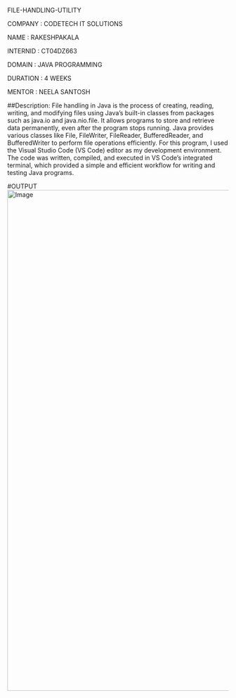 FILE-HANDLING-UTILITY

COMPANY  : CODETECH IT SOLUTIONS

NAME     : RAKESHPAKALA

INTERNID : CT04DZ663

DOMAIN   : JAVA PROGRAMMING

DURATION : 4 WEEKS

MENTOR   : NEELA SANTOSH

##Description:
File handling in Java is the process of creating, reading, writing, and modifying files using Java’s built-in classes from packages such as java.io and java.nio.file. It allows programs to store and retrieve data permanently, even after the program stops running. Java provides various classes like File, FileWriter, FileReader, BufferedReader, and BufferedWriter to perform file operations efficiently.
For this program, I used the Visual Studio Code (VS Code) editor as my development environment. The code was written, compiled, and executed in VS Code’s integrated terminal, which provided a simple and efficient workflow for writing and testing Java programs.

#OUTPUT
<img width="1920" height="1140" alt="Image" src="https://github.com/user-attachments/assets/7a616972-53df-403c-a411-223dc1663223" />
